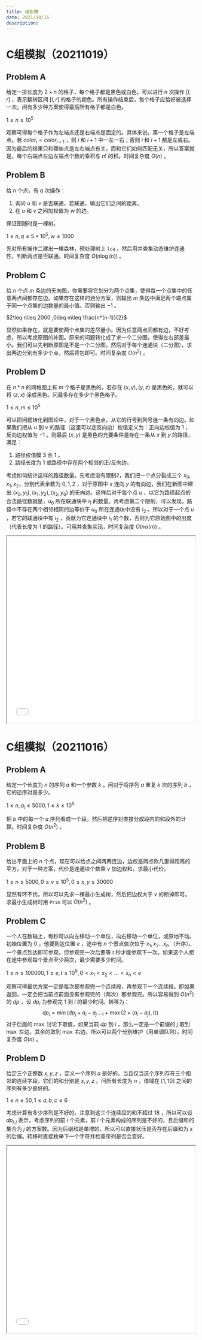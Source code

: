 ```yaml
---
title: 模拟赛
date: 2021/10/16
description: 　
---
```


# C组模拟（20211019）

## Problem A

给定一排长度为 $2\times n$ 的格子，每个格子都是黑色或白色。可以进行 $n$ 次操作 $[l,r]$ ，表示翻转区间 $[l,r]$ 的格子的颜色。所有操作结束后，每个格子应恰好被选择一次。问有多少种方案使得最后所有格子都是白色。

$1\leq n\leq 10^5$

观察可得每个格子作为左端点还是右端点是固定的。具体来说，第一个格子是左端点。若 $color_i=color_{i+1}$ ，则 $i$ 和 $i+1$ 中一左一右；否则 $i$ 和 $i+1$ 都是左或右。因为最后的结果只和哪些点是左右端点有关，而和它们如何匹配无关，所以答案就是，每个右端点左边左端点个数的乘积与 $n!$ 的积。时间复杂度 $O(n)$ 。

## Problem B

给 $n$ 个点，有 $q$ 次操作：

1. 询问 $u$ 和 $v$ 是否联通，若联通，输出它们之间的距离。
2. 在 $u$ 和 $v$ 之间加权值为 $w$ 的边。

保证图随时是一棵树。

$1\leq n,q\leq 5\times 10^5,w\leq 1000$

先对所有操作二建出一棵森林，预处理树上 `lca` 。然后用并查集动态维护连通性，判断两点是否联通。时间复杂度 $O(n\log(n))$ 。

## Problem C

给 $n$ 个点 $m$ 条边的无向图，你需要将它划分为两个点集，使得每一个点集中的任意两点间都存在边。如果存在这样的划分方案，则输出 $m$ 条边中满足两个端点属于同一个点集的边数量的最小值。否则输出 $-1$ 。

$2\leq n\leq 2000 ,0\leq m\leq \frac{n*(n-1)}{2}$

显然如果存在，就是要使两个点集的差尽量小。因为任意两点间都有边，不好考虑，所以考虑原图的补图。原来的问题转化成了求一个二分图，使得左右部差最小。我们可以先判断原图是不是一个二分图，然后对于每个连通块（二分图），求出两边分别有多少个点，然后背包即可。时间复杂度 $O(n^2)$ 。

## Problem D

在 $n*n$ 的网格图上有 $m$ 个格子是黑色的，若存在 $(x,y),(y,z)$ 是黑色的，就可以将 $(z,x)$ 涂成黑色。问最多存在多少个黑色格子。

$1\leq n,m\leq 10^5$

可以把问题转化到图论中，对于一个黑色点，从它的行号到列号连一条有向边。如果我们把从 $u$ 到 $v$ 的路径（这里可以走反向边）权值定义为：正向边权值为 $1$ ，反向边权值为 $-1$ 。则最后 $(x,y)$ 是黑色的充要条件是存在一条从 $x$ 到 $y$ 的路径，满足：

1. 路径权值模 $3$ 余 $1$ 。
2. 路径长度为 $1$ 或路径中存在两个相邻的正/反向边。

考虑如何统计这样的路径数量。先考虑没有限制2，我们把一个点分裂成三个 $x_0,x_1,x_2$，分别代表余数为 $0,1,2$ ，对于原图中 $x$ 连向 $y$ 的有向边，我们在新图中建出 $(x_0,y_1),(x_1,y_2),(x_2,y_0)$ 的无向边。这样后对于每个点 $u$ ，以它为路径起点的合法路径数就是，$u_0$ 所在联通块中 $i_1$ 的数量。再考虑第二个限制，可以发现，路径中不存在两个相邻相同的边等价于 $u_0$ 所在连通块中没有 $i_2$ 。所以对于一个点 $u$ ，若它的联通块中有 $i_2$ ，贡献为它连通块中 $i_1$ 的个数，否则为它原始图中的出度（代表长度为 $1$ 的路径）。可用并查集实现，时间复杂度 $O(n \alpha(n))$ 。

<iframe src="/pdf/20211019C.pdf" width="100%" height="500px"></iframe>

# C组模拟（20211016）

## Problem A

给定一个长度为 $n$ 的序列 $a$ 和一个参数 $k$ 。问对于将序列 $a$ 重复 $k$ 次的序列 $b$ ，它的逆序对是多少。

$1\leq n,a_i\leq 5000,1\leq k\leq 10^6$

把 $b$ 中的每一个 $a$ 序列看成一个段。然后把逆序对直接分成段内的和段外的计算。时间复杂度 $O(n^2)$ 。

## Problem B

给出平面上的 $n$ 个点，现在可以给点之间两两连边，边权是两点欧几里得距离的平方。对于一种方案，代价是连通块个数乘 $v$ 加边权和。求最小代价。

$1\leq n\leq5000 ,0\leq v\leq 10^5,0\leq x,y\leq 30000$

显然有环不优。所以可以先求一棵最小生成树，然后把边权大于 $v$ 的断掉即可。求最小生成树时用 `Prim` 可以 $O(n^2)$ 。

## Problem C

一个人在数轴上，每秒可以向左移动一个单位，向右移动一个单位，或原地不动。初始位置为 $0$ ，他要到达位置 $e$ ，途中有 $n$ 个景点依次位于 $x_1,x_2...x_n$ （升序）。一个景点到达即可参观，但参观完一次后要等 $t$ 秒才能参观下一次。如果这个人想在途中参观每个景点至少两次，最少需要多少时间。

$1\leq n\leq 100000,1\leq e,t\leq 10^9,0<x_1<x_2<...<x_n<e$

观察可得最优方案一定是每次都参观完一个连续段，再参观下一个连续段。即如果返回，一定会把当前点前面没有参观完的（两次）都参观完。所以容易得到 $O(n^2)$ 的 $dp$ ，设 $dp_i$ 为参观完 $1$ 到 $i$ 的最少时间。转移为：
$$
dp_i=\min(dp_j+a_i-a_{j-1}+\max(2\times (a_i-a_j),t))
$$
 对于后面的 $\max$ 讨论下取值，如果当前 $dp$ 到 $i$ ，那么一定是一个前缀的 $j$ 取到 $\max$ 左边，其余的取到 $\max$ 右边。所以可以两个分别维护（用单调队列）。时间复杂度 $O(n)$ 。

## Problem D

给定三个正整数 $x,y,z$ ，定义一个序列 $a$ 是好的，当且仅当这个序列存在三个相邻的连续字段，它们的和分别是 $x,y,z$ 。问所有长度为 $n$ ，值域在 $[1,10]$ 之间的序列有多少是好的。

$1\leq n\leq 50,1\leq a,b,c\leq 6$

考虑计算有多少序列是不好的。注意到这三个连续段的和不超过 $18$ ，所以可以设 $dp_{i,j}$ 表示，考虑序列的前 $i$ 个元素，前 $i$ 个元素构成的序列是不好的，且后缀和的集合为 $j$ 的方案数。因为后缀和是单增的，所以可以直接状压是否存在后缀和为 $x$ 的后缀。转移时直接枚举下一个字符并检查序列是否会变好。

<iframe src="/pdf/20211016C.pdf" width="100%" height="500px"></iframe>
